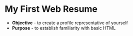# My First Web Resume
* **Objective** - to create a profile representative of yourself
* **Purpose** - to establish familiarity with basic HTML